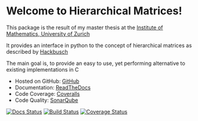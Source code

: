 Welcome to Hierarchical Matrices!
=================================

This package is the result of my master thesis at the [Institute of Mathematics, University of Zurich](http://www.math.uzh.ch/index.php?&L=1)

It provides an interface in python to the concept of hierarchical matrices as described by [Hackbusch](https://books.google.ch/books?id=LlNECwAAQBAJ)

The main goal is, to provide an easy to use, yet performing alternative to existing implementations in C

* Hosted on GitHub: [GitHub](https://github.com/maekke97/HierarchicalMatrices)
* Documentation: [ReadTheDocs](http://hierarchicalmatrices.readthedocs.io/en/latest)
* Code Coverage: [Coveralls](https://coveralls.io/github/maekke97/HierarchicalMatrices)
* Code Quality: [SonarQube](https://sonarqube.com/dashboard/index?id=hierarchicalmatrices)

[![Docs Status](https://readthedocs.org/projects/hierarchicalmatrices/badge/)](https://readthedocs.org/projects/hierarchicalmatrices/badge/)
[![Build Status](https://travis-ci.org/maekke97/HierarchicalMatrices.svg?branch=master)](https://travis-ci.org/maekke97/HierarchicalMatrices.svg?branch=master)
[![Coverage Status](https://coveralls.io/repos/github/maekke97/HierarchicalMatrices/badge.svg?branch=master)](https://coveralls.io/github/maekke97/HierarchicalMatrices?branch=master)

